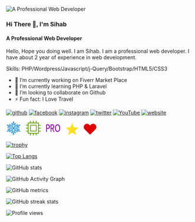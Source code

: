 ![A Professional Web Developer](https://scontent.fcgp17-1.fna.fbcdn.net/v/t39.30808-6/271291466_3203253889958474_6317858062914886801_n.jpg?_nc_cat=106&ccb=1-5&_nc_sid=e3f864&_nc_eui2=AeFoEeFLkRr-l48VAJ8-pc4GUJMArVyM3TZQkwCtXIzdNiQ4QS1_heFxVmHNQMZ_G9pN7EwfyhlhGYCr78xhz2wi&_nc_ohc=PoJm2RZODVoAX_o5JLN&_nc_ht=scontent.fcgp17-1.fna&oh=00_AT9IYAvU7z5ZftRvmYAaCNJsEQDJ5V79cGLiexkoGBtvcA&oe=62431CC7)

### Hi There 👋, I'm Sihab
#### A Professional Web Developer


Hello, Hope you doing well. I am Sihab. I am a professional web developer. I have about 2 year of experience in web development.

Skills: PHP/Wordpress/Javascript/j-Query/Bootstrap/HTML5/CSS3

- 🔭 I’m currently working on Fiverr Market Place 
- 🌱 I’m currently learning PHP & Laravel 
- 👯 I’m looking to collaborate on Github 
- ⚡ Fun fact: I Love Travel 


[<img src='https://cdn.jsdelivr.net/npm/simple-icons@3.0.1/icons/github.svg' alt='github' height='40'>](https://github.com/devsrsihab)  [<img src='https://cdn.jsdelivr.net/npm/simple-icons@3.0.1/icons/facebook.svg' alt='facebook' height='40'>](https://www.facebook.com/devsrsihab)  [<img src='https://cdn.jsdelivr.net/npm/simple-icons@3.0.1/icons/instagram.svg' alt='instagram' height='40'>](https://www.instagram.com/devsrsihab/)  [<img src='https://cdn.jsdelivr.net/npm/simple-icons@3.0.1/icons/twitter.svg' alt='twitter' height='40'>](https://twitter.com/devsrsihab)  [<img src='https://cdn.jsdelivr.net/npm/simple-icons@3.0.1/icons/youtube.svg' alt='YouTube' height='40'>](https://www.youtube.com/channel/UCFZiYJUuKHrzkQ1dJyeKNJA)  [<img src='https://cdn.jsdelivr.net/npm/simple-icons@3.0.1/icons/icloud.svg' alt='website' height='40'>](http://developersrsihab.com/)  

<a href='https://archiveprogram.github.com/'><img src='https://raw.githubusercontent.com/acervenky/animated-github-badges/master/assets/acbadge.gif' width='40' height='40'></a> <a href='https://docs.github.com/en/developers'><img src='https://raw.githubusercontent.com/acervenky/animated-github-badges/master/assets/devbadge.gif' width='40' height='40'></a> <a href='https://github.com/pricing'><img src='https://raw.githubusercontent.com/acervenky/animated-github-badges/master/assets/pro.gif' width='40' height='40'></a> <a href='https://stars.github.com/'><img src='https://raw.githubusercontent.com/acervenky/animated-github-badges/master/assets/starbadge.gif' width='35' height='35'></a> <a href='https://docs.github.com/en/github/supporting-the-open-source-community-with-github-sponsors'><img src='https://raw.githubusercontent.com/acervenky/animated-github-badges/master/assets/sponsorbadge.gif' width='35' height='35'></a> 

[![trophy](https://github-profile-trophy.vercel.app/?username=devsrsihab)](https://github.com/ryo-ma/github-profile-trophy)

[![Top Langs](https://github-readme-stats.vercel.app/api/top-langs/?username=devsrsihab)](https://github.com/anuraghazra/github-readme-stats)

![GitHub stats](https://github-readme-stats.vercel.app/api?username=devsrsihab&show_icons=true&count_private=true)  

![GitHub Activity Graph](https://activity-graph.herokuapp.com/graph?username=devsrsihab)  

![GitHub metrics](https://metrics.lecoq.io/devsrsihab)  

![GitHub streak stats](https://github-readme-streak-stats.herokuapp.com/?user=devsrsihab)  

![Profile views](https://gpvc.arturio.dev/devsrsihab)  
